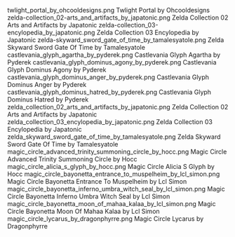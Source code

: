 twlight_portal_by_ohcooldesigns.png Twlight Portal by Ohcooldesigns
zelda-collection_02-arts_and_artifacts_by_japatonic.png Zelda Collection 02 Arts and Artifacts by Japatonic
zelda-collection_03-encylopedia_by_japatonic.png Zelda Collection 03 Encylopedia by Japatonic
zelda-skyward_sword_gate_of_time_by_tamalesyatole.png Zelda Skyward Sword Gate Of Time by Tamalesyatole
castlevania_glyph_agartha_by_pyderek.png Castlevania Glyph Agartha by Pyderek
castlevania_glyph_dominus_agony_by_pyderek.png Castlevania Glyph Dominus Agony by Pyderek
castlevania_glyph_dominus_anger_by_pyderek.png Castlevania Glyph Dominus Anger by Pyderek
castlevania_glyph_dominus_hatred_by_pyderek.png Castlevania Glyph Dominus Hatred by Pyderek
zelda_collection_02_arts_and_artifacts_by_japatonic.png Zelda Collection 02 Arts and Artifacts by Japatonic
zelda_collection_03_encylopedia_by_japatonic.png Zelda Collection 03 Encylopedia by Japatonic
zelda_skyward_sword_gate_of_time_by_tamalesyatole.png Zelda Skyward Sword Gate Of Time by Tamalesyatole
magic_circle_advanced_trinity_summoning_circle_by_hocc.png Magic Circle Advanced Trinity Summoning Circle by Hocc
magic_circle_alicia_s_glyph_by_hocc.png Magic Circle Alicia S Glyph by Hocc
magic_circle_bayonetta_entrance_to_muspelheim_by_lcl_simon.png Magic Circle Bayonetta Entrance To Muspelheim by Lcl Simon
magic_circle_bayonetta_inferno_umbra_witch_seal_by_lcl_simon.png Magic Circle Bayonetta Inferno Umbra Witch Seal by Lcl Simon
magic_circle_bayonetta_moon_of_mahaa_kalaa_by_lcl_simon.png Magic Circle Bayonetta Moon Of Mahaa Kalaa by Lcl Simon
magic_circle_lycarus_by_dragonphyrre.png Magic Circle Lycarus by Dragonphyrre
